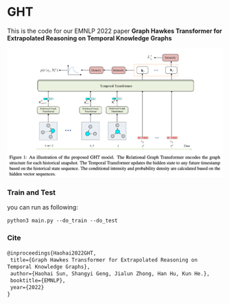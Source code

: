 # GHT

This is the code for our EMNLP 2022 paper **Graph Hawkes Transformer for Extrapolated Reasoning on Temporal Knowledge Graphs**

![TITer](./img/GHT.png)

### Train and Test

you can run as following:

```
python3 main.py --do_train --do_test
```

### Cite

```
@inproceedings{Haohai2022GHT,
 title={Graph Hawkes Transformer for Extrapolated Reasoning on Temporal Knowledge Graphs},
 author={Haohai Sun, Shangyi Geng, Jialun Zhong, Han Hu, Kun He.},
 booktitle={EMNLP},
 year={2022}
}
```
